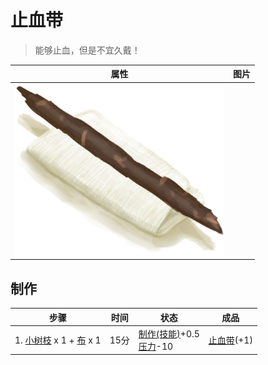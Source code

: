 # 止血带  
> 能够止血，但是不宜久戴！  
  
  属性  |   图片   
 ----  |  ----:   
   |  ![](Sprite/Tourniquet.png)   
  
## 制作  
步骤  |  时间  |  状态  |  成品  
----  |  ----  |  ----  |  ----  
1. [小树枝](Sticks.md) x 1 + [布](Cloth.md) x 1  |  15分  |  [制作(技能)](Skill_Crafting.md)+0.5<br>[压力](Stress.md)-10  |  [止血带](Tourniquet.md)(+1)  
